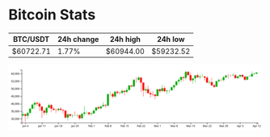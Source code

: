 # Bitcoin Stats

BTC/USDT|24h change|24h high|24h low|
|---|---|---|---|
|$60722.71|1.77%|$60944.00|$59232.52|

<img src="./chart.svg">
